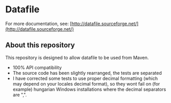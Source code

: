 # Datafile

For more documentation, see: [http://datafile.sourceforge.net/](http://datafile.sourceforge.net/)


## About this repository

This repository is designed to allow datafile to be used from Maven.

* 100% API compatibility
* The source code has been slightly rearranged, the tests are separated
* I have corrected some tests to use proper decimal formatting (which may depend on your locales decimal format), so they wont fail on (for example) hungarian Windows installations where the decimal separators are ",".
